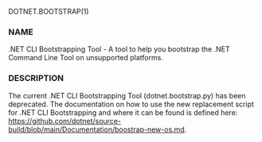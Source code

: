 DOTNET.BOOTSTRAP(1)

### NAME

.NET CLI Bootstrapping Tool - A tool to help you bootstrap the .NET Command Line Tool on unsupported platforms.

### DESCRIPTION

The current .NET CLI Bootstrapping Tool (dotnet.bootstrap.py) has been deprecated. The documentation on how to use the new replacement script for .NET CLI Bootstrapping and where it can be found is defined here: <https://github.com/dotnet/source-build/blob/main/Documentation/boostrap-new-os.md>.
